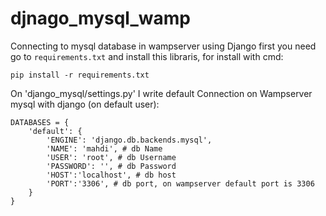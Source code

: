# djnago_mysql_wamp
Connecting to mysql database in wampserver using Django
first you need go to `requirements.txt` and install this libraris, for install with cmd:
```
pip install -r requirements.txt
```

On 'django_mysql/settings.py' I write default Connection on Wampserver mysql with django (on default user):
```
DATABASES = {
    'default': {
        'ENGINE': 'django.db.backends.mysql',
        'NAME': 'mahdi', # db Name
        'USER': 'root', # db Username
        'PASSWORD': '', # db Password
        'HOST':'localhost', # db host
        'PORT':'3306', # db port, on wampserver default port is 3306
    }
}
```


